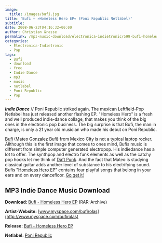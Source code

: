 ```yaml
---
image:
  title: /images/bufi.jpg
title: 'Bufi – »Homeless Hero EP« (Poni Republic Netlabel)'
subtitle: 
date: 2008-06-23T04:16:32+00:00
author: Christian Grasse
permalink: /mp3-music-download/electronica-indietronic/599-bufi-homeless-hero-ep-poni-republic-netlabel
categories:
  - Electronica-Indietronic
  - Pop
tags:
  - Bufi
  - download
  - free
  - Indie Dance
  - mp3
  - music
  - netlabel
  - Poni Republic
  - Pop
---
```

***Indie Dance*** // Poni Republic striked again. The mexican Leftfield-Pop Netlabel has just released another flashing EP. "Homeless Hero" is a fresh and well produced indie-dance collage, that makes you think of the big ones in the electronic pop business. The big surprise is that Bufi, the man in charge, is only a 21 year old musician who made his debut on Poni Republic. <!--more-->

<!--adsense-->

[Bufi](http://www.myspace.com/bufirolas) (Mateo Gonzalez Bufi) from Mexico City is not a typical laptop rocker. Allthough this is the first image that comes to ones mind, Bufis music is different from simple computer generated electropop. His indiedance has a lot to offer. The synthpop and electro funk elements as well as the catchy pop hooks let me think of [Daft Punk](http://en.wikipedia.org/wiki/Daft_Punk). And the fact that Mateo is studying classical guitar adds another level of substance to his electrifying sound. Bufis "[Homeless Hero EP](http://ponirepublic.blogspot.com/2008/04/bufi-homeless-hero-ep.html)" contains four playful songs that belong in your ears and on every dancefloor. [Go get it!](http://ponirepublic.blogspot.com/2008/04/bufi-homeless-hero-ep.html)

## MP3 Indie Dance Music Download

**Download:** [Bufi - Homeless Hero EP](http://ponirepublic.com/releases/Bufi%20-%20Homeless%20Hero%20EP%20%5bPoni%20Republic%202008%5d.rar) (RAR-Archive)
  
**Artist-Website:** [www.myspace.com/bufirolas](http://www.myspace.com/bufirolas)
  
**Release:** [Bufi - Homeless Hero EP](http://ponirepublic.blogspot.com/2008/04/bufi-homeless-hero-ep.html)
  
**Netlabel:** [Poni Republic](http://ponirepublic.blogspot.com/)